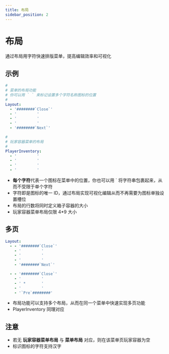 ```yaml
---
title: 布局
sidebar_position: 2
---
```


# 布局

通过布局用字符快速排版菜单，提高编辑效率和可视化

## 示例

```yaml
#
# 菜单的布局功能
# 你可以用 ` ` 来标记设置多个字符名称图标的位置
#
Layout:
  - '########`Close`'
  - '         '
  - '         '
  - '         '
  - '########`Next`'

#
# 玩家容器菜单的布局
#
PlayerInventory:
  - '         '
  - '         '
  - '         '
  - '         '
```

* **每个字符**代表一个图标在菜单中的位置，你也可以用 \` 将字符串包裹起来，从而不受限于单个字符
* 字符即是图标的唯一 ID，通过布局实现可视化编辑从而不再需要为图标单独设置槽位
* 布局的行数将同时定义箱子容器的大小
* 玩家容器菜单布局仅限 4\*9 大小

## 多页

```yaml
Layout:
  - - '########`Close`'
    - '         '
    - '         '
    - '         '
    - '########`Next`'

  - - '########`Close`'
    - '         '
    - ' *       '
    - '         '
    - '`Pre`########'
```

* 布局功能可以支持多个布局，从而在同一个菜单中快速实现多页功能
* PlayerInventory 同理对应

## 注意

* 若无 **玩家容器菜单布局** 与 **菜单布局** 对应，则在该菜单页玩家容器为空
* 标识图标的字符支持汉字

